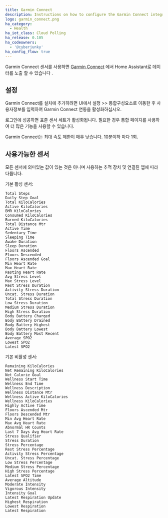 ```yaml
---
title: Garmin Connect
description: Instructions on how to configure the Garmin Connect integration for Home Assistant.
logo: garmin_connect.png
ha_category:
  - Health
ha_iot_class: Cloud Polling
ha_release: 0.105
ha_codeowners:
  - '@cyberjunky'
ha_config_flow: true
---
```


Garmin Connect 센서를 사용하면 [Garmin Connect](https://connect.garmin.com) 에서 Home Assistant로 데이터를 노출 할 수 있습니다 .

## 설정

Garmin Connect를 설치에 추가하려면 UI에서 설정 >> 통합구성요소로 이동한 후 사용자정보를 입력하여 Garmin Connect 연동을 활성화하십시오.

로그인에 성공하면 표준 센서 세트가 활성화됩니다. 필요한 경우 통합 페이지를 사용하여 더 많은 기능을 사용할 수 있습니다.

Garmin Connect는 최대 속도 제한이 매우 낮습니다. 10분이하 마다  1회.

## 사용가능한 센서

모든 센서에 의미있는 값이 있는 것은 아니며 사용하는 추적 장치 및 연결된 앱에 따라 다릅니다.

기본 활성 센서:

```text
Total Steps
Daily Step Goal
Total KiloCalories
Active KiloCalories
BMR KiloCalories
Consumed KiloCalories
Burned KiloCalories
Total Distance Mtr
Active Time
Sedentary Time
Sleeping Time
Awake Duration
Sleep Duration
Floors Ascended
Floors Descended
Floors Ascended Goal
Min Heart Rate
Max Heart Rate
Resting Heart Rate
Avg Stress Level
Max Stress Level
Rest Stress Duration
Activity Stress Duration
Uncat. Stress Duration
Total Stress Duration
Low Stress Duration
Medium Stress Duration
High Stress Duration
Body Battery Charged
Body Battery Drained
Body Battery Highest
Body Battery Lowest
Body Battery Most Recent
Average SPO2
Lowest SPO2
Latest SPO2
```

기본 비활성 센서:

```text
Remaining KiloCalories
Net Remaining KiloCalories
Net Calorie Goal
Wellness Start Time
Wellness End Time
Wellness Description
Wellness Distance Mtr
Wellness Active KiloCalories
Wellness KiloCalories
Highly Active Time
Floors Ascended Mtr
Floors Descended Mtr
Min Avg Heart Rate
Max Avg Heart Rate
Abnormal HR Counts
Last 7 Days Avg Heart Rate
Stress Qualifier
Stress Duration
Stress Percentage
Rest Stress Percentage
Activity Stress Percentage
Uncat. Stress Percentage
Low Stress Percentage
Medium Stress Percentage
High Stress Percentage
Latest SPO2 Time
Average Altitude
Moderate Intensity
Vigorous Intensity
Intensity Goal
Latest Respiration Update
Highest Respiration
Lowest Respiration
Latest Respiration
```
